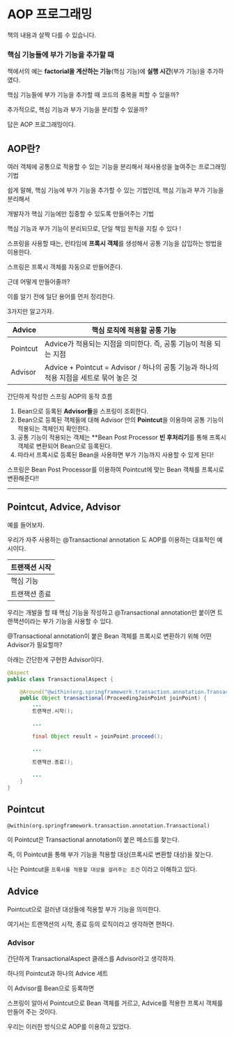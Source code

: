 # AOP 프로그래밍
책의 내용과 살짝 다를 수 있습니다.

### 핵심 기능들에 부가 기능을 추가할 때

책에서의 예는 **factorial을 계산하는 기능**(핵심 기능)에 **실행 시간**(부가 기능)을 추가하였다.

핵심 기능들에 부가 기능을 추가할 때 코드의 중복을 피할 수 있을까?

추가적으로, 핵심 기능과 부가 기능을 분리할 수 있을까?

답은 AOP 프로그래밍이다.

## AOP란?

여러 객체에 공통으로 적용할 수 있는 기능을 분리해서 재사용성을 높여주는 프로그래밍 기법

쉽게 말해, 핵심 기능에 부가 기능을 추가할 수 있는 기법인데, 핵심 기능과 부가 기능을 분리해서 

개발자가 핵심 기능에만 집중할 수 있도록 만들어주는 기법

핵심 기능과 부가 기능이 분리되므로, 단일 책임 원칙을 지킬 수 있다 !

스프링을 사용할 때는, 런타임에 **프록시 객체**를 생성해서 공통 기능을 삽입하는 방법을 이용한다.

스프링은 프록시 객체를 자동으로 만들어준다.

근데 어떻게 만들어줄까?

이를 알기 전에 일단 용어를 먼저 정리한다.

3가지만 알고가자.

| Advice | 핵심 로직에 적용할 공통 기능 |
| --- | --- |
| Pointcut | Advice가 적용되는 지점을 의미한다. 즉, 공통 기능이 적용 되는 지점 |
| Advisor | Advice + Pointcut = Advisor / 하나의 공통 기능과 하나의 적용 지점을 세트로 묶어 놓은 것 |

 

간단하게 작성한 스프링 AOP의 동작 흐름 

1. Bean으로 등록된 **Advisor들**을 스프링이 조회한다.
2. Bean으로 등록된 객체들에 대해 Advisor 안의 **Pointcut**을 이용하여 공통 기능이 적용되는 객체인지 확인한다.
3. 공통 기능이 적용되는 객체는 **Bean Post Processor **빈 후처리기**를 통해 프록시 객체로 변환되어 Bean으로 등록된다.
4. 따라서 프록시로 등록된 Bean을 사용하면 부가 기능까지 사용할 수 있게 된다!

스프링은 Bean Post Processor를 이용하여 Pointcut에 맞는 Bean 객체를 프록시로 변환해준다!!

---

## Pointcut, Advice, Advisor

예를 들어보자.

우리가 자주 사용하는 @Transactional annotation 도 AOP를 이용하는 대표적인 예시이다.

| 트랜잭션 시작 |
| --- |
| 핵심 기능 |
| 트랜잭션 종료 |

우리는 개발을 할 때 핵심 기능을 작성하고 @Transactional annotation만 붙이면 트랜잭션이라는 부가 기능을 사용할 수 있다.

@Transactional annotation이 붙은 Bean 객체를 프록시로 변환하기 위해 어떤 Advisor가 필요할까?

아래는 간단한게 구현한 Advisor이다.

```java
@Aspect
public class TransactionalAspect {

    @Around("@within(org.springframework.transaction.annotation.Transactional)")
    public Object transactional(ProceedingJoinPoint joinPoint) {
        ...
        트랜잭션.시작();

        ...        

        final Object result = joinPoint.proceed();

        ...
        
        트랜잭션.종료();
        
        ...
    }
}
```

## Pointcut

`@within(org.springframework.transaction.annotation.Transactional)` 

이 Pointcut은 Transactional annotation이 붙은 메소드를 찾는다. 

즉, 이 Pointcut을 통해 부가 기능을 적용할 대상(프록시로 변환할 대상)을 찾는다.

나는 Pointcut을 `프록시를 적용할 대상을 걸러주는 조건` 이라고 이해하고 있다. 

## Advice

Pointcut으로 걸러낸 대상들에 적용할 부가 기능을 의미한다.

여기서는 트랜잭션의 시작, 종료 등의 로직이라고 생각하면 편하다.

### Advisor

간단하게 TransactionalAspect 클래스를 Advisor라고 생각하자.

하나의 Pointcut과 하나의 Advice 세트

이 Advisor를 Bean으로 등록하면 

스프링이 알아서 Pointcut으로 Bean 객체를 거르고, Advice를 적용한 프록시 객체를 만들어 주는 것이다.

우리는 이러한 방식으로 AOP를 이용하고 있었다.
